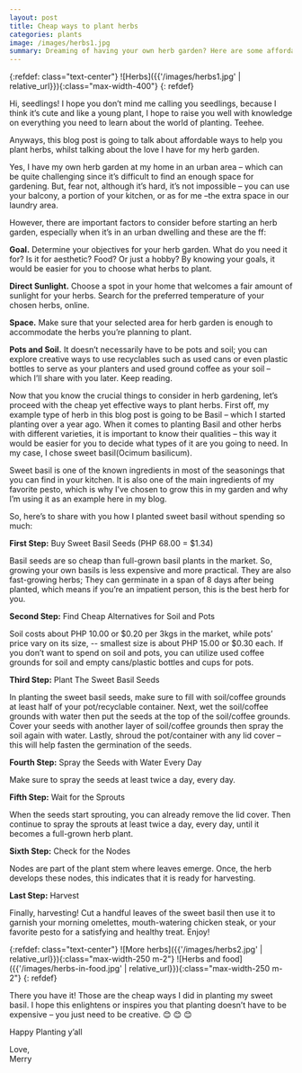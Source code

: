 ```yaml
---
layout: post
title: Cheap ways to plant herbs
categories: plants
image: /images/herbs1.jpg
summary: Dreaming of having your own herb garden? Here are some affordable ways to plant those herbs.
---
```


{:refdef: class="text-center"}
![Herbs]({{'/images/herbs1.jpg' | relative_url}}){:class="max-width-400"}
{: refdef}

Hi, seedlings! I hope you don’t mind me calling you seedlings, because I think it’s cute and like a young plant, I hope to raise you well with knowledge on everything you need to learn about the world of planting. Teehee.

Anyways, this blog post is going to talk about affordable ways to help you plant herbs, whilst talking about the love I have for my herb garden.

Yes, I have my own herb garden at my home in an urban area – which can be quite challenging since it’s difficult to find an enough space for gardening. But, fear not, although it’s hard, it’s not impossible – you can use your balcony, a portion of your kitchen, or as for me –the extra space in our laundry area.

However, there are important factors to consider before starting an herb garden, especially when it’s in an urban dwelling and these are the ff:

**Goal.** Determine your objectives for your herb garden. What do you need it for? Is it for aesthetic? Food? Or just a hobby? By knowing your goals, it would be easier for you to choose what herbs to plant.

**Direct Sunlight.** Choose a spot in your home that welcomes a fair amount of sunlight for your herbs. Search for the preferred temperature of your chosen herbs, online.

**Space.** Make sure that your selected area for herb garden is enough to accommodate the herbs you’re planning to plant.

**Pots and Soil.** It doesn’t necessarily have to be pots and soil; you can explore creative ways to use recyclables such as used cans or even plastic bottles to serve as your planters and used ground coffee as your soil – which I’ll share with you later. Keep reading.

Now that you know the crucial things to consider in herb gardening, let’s proceed with the cheap yet effective ways to plant herbs. First off, my example type of herb in this blog post is going to be Basil – which I started planting over a year ago. When it comes to planting Basil and other herbs with different varieties, it is important to know their qualities – this way it would be easier for you to decide what types of it are you going to need. In my case, I chose sweet basil(Ocimum basilicum).

Sweet basil is one of the known ingredients in most of the seasonings that you can find in your kitchen. It is also one of the main ingredients of my favorite pesto, which is why I’ve chosen to grow this in my garden and why I’m using it as an example here in my blog.

So, here’s to share with you how I planted sweet basil without spending so much:

**First Step:** Buy Sweet Basil Seeds (PHP 68.00 = \$1.34)

Basil seeds are so cheap than full-grown basil plants in the market. So, growing your own basils is less expensive and more practical. They are also fast-growing herbs; They can germinate in a span of 8 days after being planted, which means if you’re an impatient person, this is the best herb for you.

**Second Step:** Find Cheap Alternatives for Soil and Pots

Soil costs about PHP 10.00 or $0.20 per 3kgs in the market, while pots’ price vary on its size, -- smallest size is about PHP 15.00 or $0.30 each. If you don’t want to spend on soil and pots, you can utilize used coffee grounds for soil and empty cans/plastic bottles and cups for pots.

**Third Step:** Plant The Sweet Basil Seeds

In planting the sweet basil seeds, make sure to fill with soil/coffee grounds at least half of your pot/recyclable container. Next, wet the soil/coffee grounds with water then put the seeds at the top of the soil/coffee grounds. Cover your seeds with another layer of soil/coffee grounds then spray the soil again with water. Lastly, shroud the pot/container with any lid cover – this will help fasten the germination of the seeds.

**Fourth Step:** Spray the Seeds with Water Every Day

Make sure to spray the seeds at least twice a day, every day.

**Fifth Step:** Wait for the Sprouts

When the seeds start sprouting, you can already remove the lid cover. Then continue to spray the sprouts at least twice a day, every day, until it becomes a full-grown herb plant.

**Sixth Step:** Check for the Nodes

Nodes are part of the plant stem where leaves emerge. Once, the herb develops these nodes, this indicates that it is ready for harvesting.

**Last Step:** Harvest

Finally, harvesting! Cut a handful leaves of the sweet basil then use it to garnish your morning omelettes, mouth-watering chicken steak, or your favorite pesto for a satisfying and healthy treat. Enjoy!

{:refdef: class="text-center"}
![More herbs]({{'/images/herbs2.jpg' | relative_url}}){:class="max-width-250 m-2"}
![Herbs and food]({{'/images/herbs-in-food.jpg' | relative_url}}){:class="max-width-250 m-2"}
{: refdef}

There you have it! Those are the cheap ways I did in planting my sweet basil. I hope this enlightens or inspires you that planting doesn’t have to be expensive – you just need to be creative. 😊 😊 😊

Happy Planting y’all

<div>Love,</div>
<div class="signature">Merry</div>

